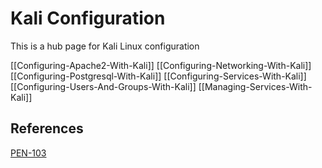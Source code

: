 # Kali Configuration

This is a hub page for Kali Linux configuration

[[Configuring-Apache2-With-Kali]]
[[Configuring-Networking-With-Kali]]
[[Configuring-Postgresql-With-Kali]]
[[Configuring-Services-With-Kali]]
[[Configuring-Users-And-Groups-With-Kali]]
[[Managing-Services-With-Kali]]

## References

[PEN-103]()
